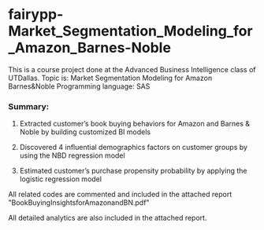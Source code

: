 # fairypp-Market_Segmentation_Modeling_for_Amazon_Barnes-Noble

This is a course project done at the Advanced Business Intelligence class of UTDallas.
Topic is: Market Segmentation Modeling for Amazon Barnes&Noble
Programming language: SAS

### Summary:

1. Extracted customer’s book buying behaviors for Amazon and Barnes &amp; Noble by building customized BI models

2. Discovered 4 influential demographics factors on customer groups by using the NBD regression model

3. Estimated customer’s purchase propensity probability by applying the logistic regression model


All related codes are commented and included in the attached report "BookBuyingInsightsforAmazonandBN.pdf"

All detailed analytics are also included in the attached report.
